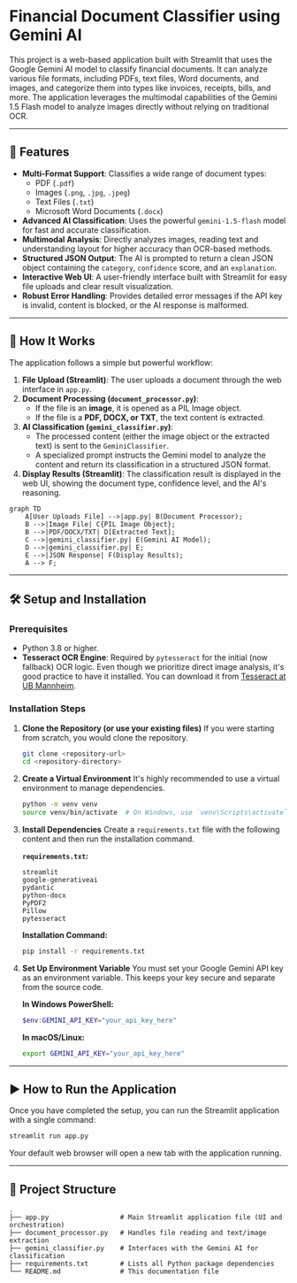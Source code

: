 # Financial Document Classifier using Gemini AI

This project is a web-based application built with Streamlit that uses the Google Gemini AI model to classify financial documents. It can analyze various file formats, including PDFs, text files, Word documents, and images, and categorize them into types like invoices, receipts, bills, and more. The application leverages the multimodal capabilities of the Gemini 1.5 Flash model to analyze images directly without relying on traditional OCR.

---

## 🚀 Features

-   **Multi-Format Support**: Classifies a wide range of document types:
    -   PDF (`.pdf`)
    -   Images (`.png`, `.jpg`, `.jpeg`)
    -   Text Files (`.txt`)
    -   Microsoft Word Documents (`.docx`)
-   **Advanced AI Classification**: Uses the powerful `gemini-1.5-flash` model for fast and accurate classification.
-   **Multimodal Analysis**: Directly analyzes images, reading text and understanding layout for higher accuracy than OCR-based methods.
-   **Structured JSON Output**: The AI is prompted to return a clean JSON object containing the `category`, `confidence` score, and an `explanation`.
-   **Interactive Web UI**: A user-friendly interface built with Streamlit for easy file uploads and clear result visualization.
-   **Robust Error Handling**: Provides detailed error messages if the API key is invalid, content is blocked, or the AI response is malformed.

---

## 🔧 How It Works

The application follows a simple but powerful workflow:

1.  **File Upload (Streamlit)**: The user uploads a document through the web interface in `app.py`.
2.  **Document Processing (`document_processor.py`)**:
    -   If the file is an **image**, it is opened as a PIL Image object.
    -   If the file is a **PDF, DOCX, or TXT**, the text content is extracted.
3.  **AI Classification (`gemini_classifier.py`)**:
    -   The processed content (either the image object or the extracted text) is sent to the `GeminiClassifier`.
    -   A specialized prompt instructs the Gemini model to analyze the content and return its classification in a structured JSON format.
4.  **Display Results (Streamlit)**: The classification result is displayed in the web UI, showing the document type, confidence level, and the AI's reasoning.

```mermaid
graph TD
    A[User Uploads File] -->|app.py| B(Document Processor);
    B -->|Image File| C{PIL Image Object};
    B -->|PDF/DOCX/TXT| D[Extracted Text];
    C -->|gemini_classifier.py| E(Gemini AI Model);
    D -->|gemini_classifier.py| E;
    E -->|JSON Response| F(Display Results);
    A --> F;
```

---

## 🛠️ Setup and Installation

### Prerequisites

-   Python 3.8 or higher.
-   **Tesseract OCR Engine**: Required by `pytesseract` for the initial (now fallback) OCR logic. Even though we prioritize direct image analysis, it's good practice to have it installed. You can download it from [Tesseract at UB Mannheim](https://github.com/UB-Mannheim/tesseract/wiki).

### Installation Steps

1.  **Clone the Repository (or use your existing files)**
    If you were starting from scratch, you would clone the repository.
    ```bash
    git clone <repository-url>
    cd <repository-directory>
    ```

2.  **Create a Virtual Environment**
    It's highly recommended to use a virtual environment to manage dependencies.
    ```bash
    python -m venv venv
    source venv/bin/activate  # On Windows, use `venv\Scripts\activate`
    ```

3.  **Install Dependencies**
    Create a `requirements.txt` file with the following content and then run the installation command.

    **`requirements.txt`:**
    ```
    streamlit
    google-generativeai
    pydantic
    python-docx
    PyPDF2
    Pillow
    pytesseract
    ```

    **Installation Command:**
    ```bash
    pip install -r requirements.txt
    ```

4.  **Set Up Environment Variable**
    You must set your Google Gemini API key as an environment variable. This keeps your key secure and separate from the source code.

    **In Windows PowerShell:**
    ```powershell
    $env:GEMINI_API_KEY="your_api_key_here"
    ```

    **In macOS/Linux:**
    ```bash
    export GEMINI_API_KEY="your_api_key_here"
    ```

---

## ▶️ How to Run the Application

Once you have completed the setup, you can run the Streamlit application with a single command:

```bash
streamlit run app.py
```

Your default web browser will open a new tab with the application running.

---

## 📂 Project Structure

```
.
├── app.py                  # Main Streamlit application file (UI and orchestration)
├── document_processor.py   # Handles file reading and text/image extraction
├── gemini_classifier.py    # Interfaces with the Gemini AI for classification
├── requirements.txt        # Lists all Python package dependencies
└── README.md               # This documentation file
``` 